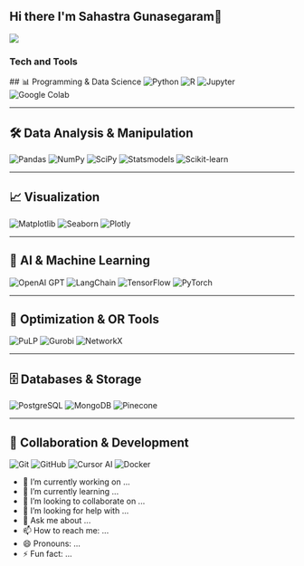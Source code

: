 ## Hi there I'm Sahastra Gunasegaram👋
![](https://komarev.com/ghpvc/?username=sahastraG39&color=grey)
<h3>Tech and Tools</h3>
<p>
## 📊 Programming & Data Science  
<img alt="Python" src="https://img.shields.io/badge/-Python-3776AB?style=flat-square&logo=python&logoColor=white" />
<img alt="R" src="https://img.shields.io/badge/-R-276DC3?style=flat-square&logo=r&logoColor=white" />
<img alt="Jupyter" src="https://img.shields.io/badge/-Jupyter-F37626?style=flat-square&logo=jupyter&logoColor=white" />
<img alt="Google Colab" src="https://img.shields.io/badge/-Google_Colab-F9AB00?style=flat-square&logo=google-colab&logoColor=white" />

---

## 🛠 Data Analysis & Manipulation  
<img alt="Pandas" src="https://img.shields.io/badge/-Pandas-150458?style=flat-square&logo=pandas&logoColor=white" />
<img alt="NumPy" src="https://img.shields.io/badge/-NumPy-013243?style=flat-square&logo=numpy&logoColor=white" />
<img alt="SciPy" src="https://img.shields.io/badge/-SciPy-8CAAE6?style=flat-square&logo=scipy&logoColor=white" />
<img alt="Statsmodels" src="https://img.shields.io/badge/-Statsmodels-FF6C37?style=flat-square&logo=statsmodels&logoColor=white" />
<img alt="Scikit-learn" src="https://img.shields.io/badge/-Scikit--learn-F7931E?style=flat-square&logo=scikit-learn&logoColor=white" />

---

## 📈 Visualization  
<img alt="Matplotlib" src="https://img.shields.io/badge/-Matplotlib-11557C?style=flat-square&logo=matplotlib&logoColor=white" />
<img alt="Seaborn" src="https://img.shields.io/badge/-Seaborn-4C88E3?style=flat-square&logo=seaborn&logoColor=white" />
<img alt="Plotly" src="https://img.shields.io/badge/-Plotly-3F4E5A?style=flat-square&logo=plotly&logoColor=white" />

---

## 🤖 AI & Machine Learning  
<img alt="OpenAI GPT" src="https://img.shields.io/badge/-OpenAI%20GPT-412991?style=flat-square&logo=openai&logoColor=white" />
<img alt="LangChain" src="https://img.shields.io/badge/-LangChain-2E8B57?style=flat-square&logo=chainlink&logoColor=white" />
<img alt="TensorFlow" src="https://img.shields.io/badge/-TensorFlow-FF6F00?style=flat-square&logo=tensorflow&logoColor=white" />
<img alt="PyTorch" src="https://img.shields.io/badge/-PyTorch-EE4C2C?style=flat-square&logo=pytorch&logoColor=white" />

---

## 🔢 Optimization & OR Tools  
<img alt="PuLP" src="https://img.shields.io/badge/-PuLP-FF8C00?style=flat-square&logo=engineering&logoColor=white" />
<img alt="Gurobi" src="https://img.shields.io/badge/-Gurobi-141414?style=flat-square&logo=grub&logoColor=white" />
<img alt="NetworkX" src="https://img.shields.io/badge/-NetworkX-4C4C4C?style=flat-square&logo=networkx&logoColor=white" />

---

## 🗄 Databases & Storage  
<img alt="PostgreSQL" src="https://img.shields.io/badge/-PostgreSQL-336791?style=flat-square&logo=postgresql&logoColor=white" />
<img alt="MongoDB" src="https://img.shields.io/badge/-MongoDB-47A248?style=flat-square&logo=mongodb&logoColor=white" />
<img alt="Pinecone" src="https://img.shields.io/badge/-Pinecone-0050C5?style=flat-square&logo=pinecone&logoColor=white" />

---

## 👥 Collaboration & Development  
<img alt="Git" src="https://img.shields.io/badge/-Git-F05032?style=flat-square&logo=git&logoColor=white" />
<img alt="GitHub" src="https://img.shields.io/badge/-GitHub-181717?style=flat-square&logo=github&logoColor=white" />
<img alt="Cursor AI" src="https://img.shields.io/badge/-Cursor%20AI-000000?style=flat-square&logo=cursor&logoColor=white" />
<img alt="Docker" src="https://img.shields.io/badge/-Docker-2496ED?style=flat-square&logo=docker&logoColor=white" />




  
- 🔭 I’m currently working on ...
- 🌱 I’m currently learning ...
- 👯 I’m looking to collaborate on ...
- 🤔 I’m looking for help with ...
- 💬 Ask me about ...
- 📫 How to reach me: ...
- 😄 Pronouns: ...
- ⚡ Fun fact: ...
  >
